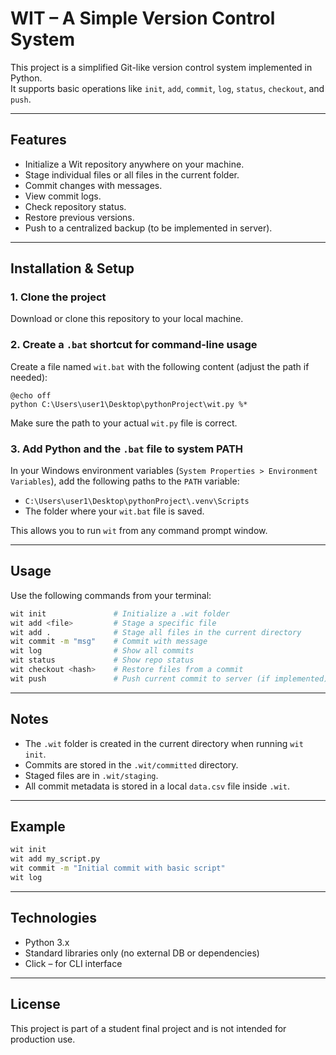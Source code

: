 # WIT – A Simple Version Control System

This project is a simplified Git-like version control system implemented in Python.  
It supports basic operations like `init`, `add`, `commit`, `log`, `status`, `checkout`, and `push`.

---

##  Features

- Initialize a Wit repository anywhere on your machine.
- Stage individual files or all files in the current folder.
- Commit changes with messages.
- View commit logs.
- Check repository status.
- Restore previous versions.
- Push to a centralized backup (to be implemented in server).

---

##  Installation & Setup

### 1. Clone the project
Download or clone this repository to your local machine.

### 2. Create a `.bat` shortcut for command-line usage  
Create a file named `wit.bat` with the following content (adjust the path if needed):

```
@echo off
python C:\Users\user1\Desktop\pythonProject\wit.py %*
```

Make sure the path to your actual `wit.py` file is correct.

### 3. Add Python and the `.bat` file to system PATH

In your Windows environment variables (`System Properties > Environment Variables`), add the following paths to the `PATH` variable:

- `C:\Users\user1\Desktop\pythonProject\.venv\Scripts`
- The folder where your `wit.bat` file is saved.

This allows you to run `wit` from any command prompt window.

---

##  Usage

Use the following commands from your terminal:

```bash
wit init               # Initialize a .wit folder
wit add <file>         # Stage a specific file
wit add .              # Stage all files in the current directory
wit commit -m "msg"    # Commit with message
wit log                # Show all commits
wit status             # Show repo status
wit checkout <hash>    # Restore files from a commit
wit push               # Push current commit to server (if implemented)
```

---

##  Notes

- The `.wit` folder is created in the current directory when running `wit init`.
- Commits are stored in the `.wit/committed` directory.
- Staged files are in `.wit/staging`.
- All commit metadata is stored in a local `data.csv` file inside `.wit`.

---

##  Example

```bash
wit init
wit add my_script.py
wit commit -m "Initial commit with basic script"
wit log
```

---

##  Technologies

- Python 3.x
- Standard libraries only (no external DB or dependencies)
- Click – for CLI interface

---

##  License

This project is part of a student final project and is not intended for production use.
